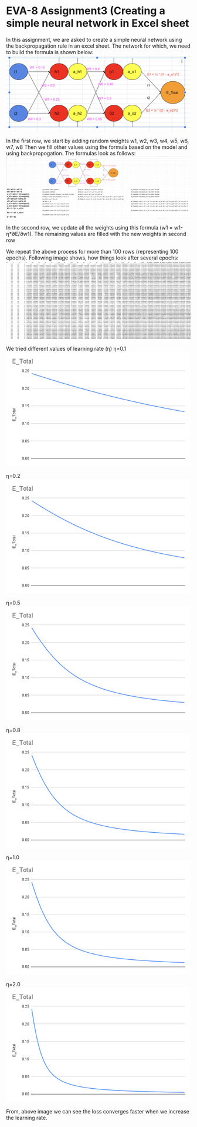 # EVA-8 Assignment3 (Creating a simple neural network in Excel sheet
In this assignment, we are asked to create a simple neural network using the backpropagation rule in an excel sheet. The network for which, we need to build the formula is shown below:
![Getting Started](model.png)

In the first row, we start by adding random weights w1, w2, w3, w4, w5, w6, w7, w8 
Then we fill other values using the formula based on the model and using backpropogation. The formulas look as follows:
![Getting Started](full.png)


In the second row, we update all the weights using this formula (w1 = w1-η*∂E/∂w1). The remaining values are filled with the new weights in second row


We repeat the above process for more than 100 rows (representing 100 epochs). Following image shows, how things look after several epochs:
![Getting Started](sheet.png)



We tried different values of learning rate (η)
η=0.1
![Getting Started](0.1.png)


η=0.2
![Getting Started](0.2.png)

η=0.5
![Getting Started](0.5.png)


η=0.8
![Getting Started](0.8.png)


η=1.0
![Getting Started](1.0.png)


η=2.0
![Getting Started](2.0.png)



From, above image we can see the loss converges faster when we increase the learning rate. 